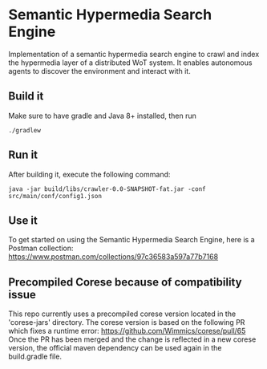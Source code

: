# Semantic Hypermedia Search Engine

Implementation of a semantic hypermedia search engine to crawl and index the hypermedia layer of a distributed WoT system.
It enables autonomous agents to discover the environment and interact with it.

## Build it
Make sure to have gradle and Java 8+ installed, then run
~~~
./gradlew
~~~

## Run it
After building it, execute the following command:
~~~
java -jar build/libs/crawler-0.0-SNAPSHOT-fat.jar -conf src/main/conf/config1.json
~~~

## Use it
To get started on using the Semantic Hypermedia Search Engine, here is a Postman collection: https://www.postman.com/collections/97c36583a597a77b7168

## Precompiled Corese because of compatibility issue
This repo currently uses a precompiled corese version located in the 'corese-jars' directory.
The corese version is based on the following PR which fixes a runtime error:
https://github.com/Wimmics/corese/pull/65
Once the PR has been merged and the change is reflected in a new corese version, the official maven dependency can be used again in the build.gradle file.
